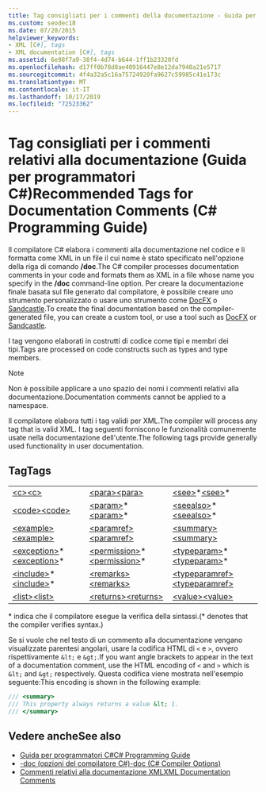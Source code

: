 ```yaml
---
title: Tag consigliati per i commenti della documentazione - Guida per programmatori C#
ms.custom: seodec18
ms.date: 07/20/2015
helpviewer_keywords:
- XML [C#], tags
- XML documentation [C#], tags
ms.assetid: 6e98f7a9-38f4-4d74-b644-1ff1b23320fd
ms.openlocfilehash: d17ff0b78d8ae40916447e8e12da7948a21e5717
ms.sourcegitcommit: 4f4a32a5c16a75724920fa9627c59985c41e173c
ms.translationtype: MT
ms.contentlocale: it-IT
ms.lasthandoff: 10/17/2019
ms.locfileid: "72523362"
---
```

# <a name="recommended-tags-for-documentation-comments-c-programming-guide"></a><span data-ttu-id="ffd75-102">Tag consigliati per i commenti relativi alla documentazione (Guida per programmatori C#)</span><span class="sxs-lookup"><span data-stu-id="ffd75-102">Recommended Tags for Documentation Comments (C# Programming Guide)</span></span>
<span data-ttu-id="ffd75-103">Il compilatore C# elabora i commenti alla documentazione nel codice e li formatta come XML in un file il cui nome è stato specificato nell'opzione della riga di comando **/doc**.</span><span class="sxs-lookup"><span data-stu-id="ffd75-103">The C# compiler processes documentation comments in your code and formats them as XML in a file whose name you specify in the **/doc** command-line option.</span></span> <span data-ttu-id="ffd75-104">Per creare la documentazione finale basata sul file generato dal compilatore, è possibile creare uno strumento personalizzato o usare uno strumento come [DocFX](https://dotnet.github.io/docfx/) o [Sandcastle](https://github.com/EWSoftware/SHFB).</span><span class="sxs-lookup"><span data-stu-id="ffd75-104">To create the final documentation based on the compiler-generated file, you can create a custom tool, or use a tool such as [DocFX](https://dotnet.github.io/docfx/) or [Sandcastle](https://github.com/EWSoftware/SHFB).</span></span>  
  
 <span data-ttu-id="ffd75-105">I tag vengono elaborati in costrutti di codice come tipi e membri dei tipi.</span><span class="sxs-lookup"><span data-stu-id="ffd75-105">Tags are processed on code constructs such as types and type members.</span></span>  
  
> [!NOTE]
> <span data-ttu-id="ffd75-106">Non è possibile applicare a uno spazio dei nomi i commenti relativi alla documentazione.</span><span class="sxs-lookup"><span data-stu-id="ffd75-106">Documentation comments cannot be applied to a namespace.</span></span>  
  
 <span data-ttu-id="ffd75-107">Il compilatore elabora tutti i tag validi per XML.</span><span class="sxs-lookup"><span data-stu-id="ffd75-107">The compiler will process any tag that is valid XML.</span></span> <span data-ttu-id="ffd75-108">I tag seguenti forniscono le funzionalità comunemente usate nella documentazione dell'utente.</span><span class="sxs-lookup"><span data-stu-id="ffd75-108">The following tags provide generally used functionality in user documentation.</span></span>  
  
## <a name="tags"></a><span data-ttu-id="ffd75-109">Tag</span><span class="sxs-lookup"><span data-stu-id="ffd75-109">Tags</span></span>  
  
||||  
|---|---|---|  
|[<span data-ttu-id="ffd75-110">\<c></span><span class="sxs-lookup"><span data-stu-id="ffd75-110">\<c></span></span>](./code-inline.md)|[<span data-ttu-id="ffd75-111">\<para></span><span class="sxs-lookup"><span data-stu-id="ffd75-111">\<para></span></span>](./para.md)|<span data-ttu-id="ffd75-112">[\<see>](./see.md)\*</span><span class="sxs-lookup"><span data-stu-id="ffd75-112">[\<see>](./see.md)\*</span></span>|  
|[<span data-ttu-id="ffd75-113">\<code></span><span class="sxs-lookup"><span data-stu-id="ffd75-113">\<code></span></span>](./code.md)|<span data-ttu-id="ffd75-114">[\<param>](./param.md)\*</span><span class="sxs-lookup"><span data-stu-id="ffd75-114">[\<param>](./param.md)\*</span></span>|<span data-ttu-id="ffd75-115">[\<seealso>](./seealso.md)\*</span><span class="sxs-lookup"><span data-stu-id="ffd75-115">[\<seealso>](./seealso.md)\*</span></span>|  
|[<span data-ttu-id="ffd75-116">\<example></span><span class="sxs-lookup"><span data-stu-id="ffd75-116">\<example></span></span>](./example.md)|[<span data-ttu-id="ffd75-117">\<paramref></span><span class="sxs-lookup"><span data-stu-id="ffd75-117">\<paramref></span></span>](./paramref.md)|[<span data-ttu-id="ffd75-118">\<summary></span><span class="sxs-lookup"><span data-stu-id="ffd75-118">\<summary></span></span>](./summary.md)|  
|<span data-ttu-id="ffd75-119">[\<exception>](./exception.md)\*</span><span class="sxs-lookup"><span data-stu-id="ffd75-119">[\<exception>](./exception.md)\*</span></span>|<span data-ttu-id="ffd75-120">[\<permission>](./permission.md)\*</span><span class="sxs-lookup"><span data-stu-id="ffd75-120">[\<permission>](./permission.md)\*</span></span>|<span data-ttu-id="ffd75-121">[\<typeparam>](./typeparam.md)\*</span><span class="sxs-lookup"><span data-stu-id="ffd75-121">[\<typeparam>](./typeparam.md)\*</span></span>|  
|<span data-ttu-id="ffd75-122">[\<include>](./include.md)\*</span><span class="sxs-lookup"><span data-stu-id="ffd75-122">[\<include>](./include.md)\*</span></span>|[<span data-ttu-id="ffd75-123">\<remarks></span><span class="sxs-lookup"><span data-stu-id="ffd75-123">\<remarks></span></span>](./remarks.md)|[<span data-ttu-id="ffd75-124">\<typeparamref></span><span class="sxs-lookup"><span data-stu-id="ffd75-124">\<typeparamref></span></span>](./typeparamref.md)|  
|[<span data-ttu-id="ffd75-125">\<list></span><span class="sxs-lookup"><span data-stu-id="ffd75-125">\<list></span></span>](./list.md)|[<span data-ttu-id="ffd75-126">\<returns></span><span class="sxs-lookup"><span data-stu-id="ffd75-126">\<returns></span></span>](./returns.md)|[<span data-ttu-id="ffd75-127">\<value></span><span class="sxs-lookup"><span data-stu-id="ffd75-127">\<value></span></span>](./value.md)|  
  
 <span data-ttu-id="ffd75-128">\* indica che il compilatore esegue la verifica della sintassi.</span><span class="sxs-lookup"><span data-stu-id="ffd75-128">(\* denotes that the compiler verifies syntax.)</span></span>  
  
 <span data-ttu-id="ffd75-129">Se si vuole che nel testo di un commento alla documentazione vengano visualizzate parentesi angolari, usare la codifica HTML di `<` e `>`, ovvero rispettivamente `&lt;` e `&gt;`.</span><span class="sxs-lookup"><span data-stu-id="ffd75-129">If you want angle brackets to appear in the text of a documentation comment, use the HTML encoding of `<` and `>` which is `&lt;` and `&gt;` respectively.</span></span> <span data-ttu-id="ffd75-130">Questa codifica viene mostrata nell'esempio seguente:</span><span class="sxs-lookup"><span data-stu-id="ffd75-130">This encoding is shown in the following example:</span></span>
  
```csharp  
/// <summary>
/// This property always returns a value &lt; 1.
/// </summary>
```
  
## <a name="see-also"></a><span data-ttu-id="ffd75-131">Vedere anche</span><span class="sxs-lookup"><span data-stu-id="ffd75-131">See also</span></span>

- [<span data-ttu-id="ffd75-132">Guida per programmatori C#</span><span class="sxs-lookup"><span data-stu-id="ffd75-132">C# Programming Guide</span></span>](../index.md)
- [<span data-ttu-id="ffd75-133">-doc (opzioni del compilatore C#)</span><span class="sxs-lookup"><span data-stu-id="ffd75-133">-doc (C# Compiler Options)</span></span>](../../language-reference/compiler-options/doc-compiler-option.md)
- [<span data-ttu-id="ffd75-134">Commenti relativi alla documentazione XML</span><span class="sxs-lookup"><span data-stu-id="ffd75-134">XML Documentation Comments</span></span>](./index.md)
